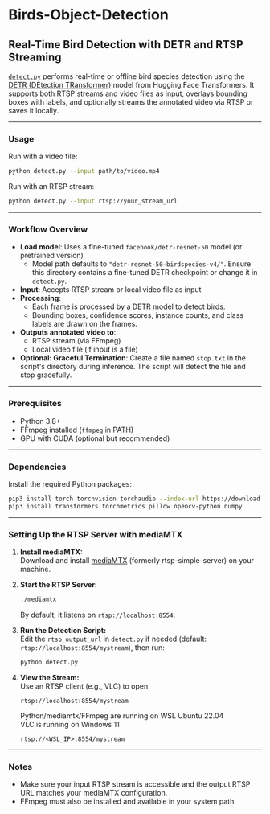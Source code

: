 # Birds-Object-Detection
## Real-Time Bird Detection with DETR and RTSP Streaming

[`detect.py`](detect.py) performs real-time or offline bird species detection using the [DETR (DEtection TRansformer)](https://huggingface.co/facebook/detr-resnet-50) model from Hugging Face Transformers. It supports both RTSP streams and video files as input, overlays bounding boxes with labels, and optionally streams the annotated video via RTSP or saves it locally.

---

### Usage
Run with a video file:
```sh
python detect.py --input path/to/video.mp4
```
Run with an RTSP stream:
```sh
python detect.py --input rtsp://your_stream_url
```

---

### Workflow Overview

- **Load model**: Uses a fine-tuned `facebook/detr-resnet-50` model (or pretrained version)
  - Model path defaults to `"detr-resnet-50-birdspecies-v4/"`. Ensure this directory contains a fine-tuned DETR checkpoint or change it in `detect.py`.
- **Input**: Accepts RTSP stream or local video file as input
- **Processing**:
  - Each frame is processed by a DETR model to detect birds.
  - Bounding boxes, confidence scores, instance counts, and class labels are drawn on the frames.
- **Outputs annotated video to**:
  - RTSP stream (via FFmpeg)
  - Local video file (if input is a file)
- **Optional: Graceful Termination**: Create a file named `stop.txt` in the script's directory during inference. The script will detect the file and stop gracefully.

---

### Prerequisites
- Python 3.8+
- FFmpeg installed (`ffmpeg` in PATH)
- GPU with CUDA (optional but recommended)

---

### Dependencies

Install the required Python packages:

```bash
pip3 install torch torchvision torchaudio --index-url https://download.pytorch.org/whl/cu118
pip3 install transformers torchmetrics pillow opencv-python numpy
```

---

### Setting Up the RTSP Server with mediaMTX

1. **Install mediaMTX:**  
   Download and install [mediaMTX](https://github.com/bluenviron/mediamtx) (formerly rtsp-simple-server) on your machine.

2. **Start the RTSP Server:**  
   ```sh
   ./mediamtx
   ```
   By default, it listens on `rtsp://localhost:8554`.

3. **Run the Detection Script:**  
   Edit the `rtsp_output_url` in `detect.py` if needed (default: `rtsp://localhost:8554/mystream`), then run:
   ```sh
   python detect.py
   ```

4. **View the Stream:**  
   Use an RTSP client (e.g., VLC) to open:
   ```
   rtsp://localhost:8554/mystream
   ```
   Python/mediamtx/FFmpeg are running on WSL Ubuntu 22.04  
   VLC is running on Windows 11
   ```
   rtsp://<WSL_IP>:8554/mystream
   ```

---

### Notes

- Make sure your input RTSP stream is accessible and the output RTSP URL matches your mediaMTX configuration.
- FFmpeg must also be installed and available in your system path.
